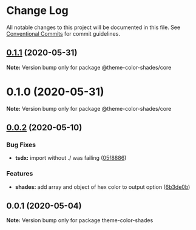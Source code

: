 # Change Log

All notable changes to this project will be documented in this file.
See [Conventional Commits](https://conventionalcommits.org) for commit guidelines.

## [0.1.1](https://github.com/luizcieslak/theme-color-shades/compare/@theme-color-shades/core@0.1.0...@theme-color-shades/core@0.1.1) (2020-05-31)

**Note:** Version bump only for package @theme-color-shades/core





# 0.1.0 (2020-05-31)

**Note:** Version bump only for package @theme-color-shades/core





## [0.0.2](https://github.com/luizcieslak/theme-color-shades/compare/theme-color-shades@0.0.1...theme-color-shades@0.0.2) (2020-05-10)


### Bug Fixes

* **tsdx:** import without ./ was failing ([05f8886](https://github.com/luizcieslak/theme-color-shades/commit/05f8886fdff54be6b4468031e230235aee6eda17))


### Features

* **shades:** add array and object of hex color to output option ([6b3de0b](https://github.com/luizcieslak/theme-color-shades/commit/6b3de0b887a8fc3bc16ef0c750cdddc68e30453a))





## 0.0.1 (2020-05-04)

**Note:** Version bump only for package theme-color-shades
